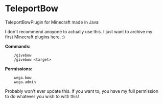 # TeleportBow
TeleportBowPlugin for Minecraft made in Java 


I don't recommend anoyone to actually use this. I just want to archive my first Minecraft plugins here. :)

**Commands:**
```
    /givebow
    /givebow <target>
```
**Permissions:**
```
    wega.bow
    wega.admin
```
Probably won't ever update this. If you want to, you have my full permission to do whatever you wish to with this!
